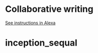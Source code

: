 # Collaborative writing

[See instructions in Alexa](https://alexa.bitmaker.co/wdi/67/assignments/2021/latest)
# inception_sequal
